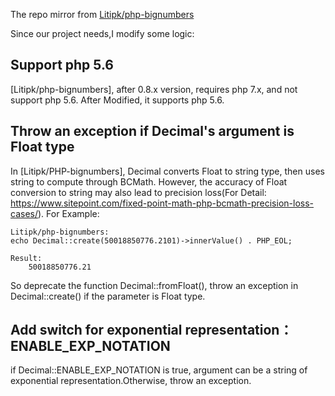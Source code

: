 The repo mirror from [Litipk/php-bignumbers](https://github.com/Litipk/php-bignumbers)

Since our project needs,I modify some logic:

## Support php 5.6
[Litipk/php-bignumbers], after 0.8.x version, requires php 7.x, and not support php 5.6. After Modified, it supports php 5.6.

## Throw an exception if Decimal's argument is Float type
In [Litipk/PHP-bignumbers], Decimal converts Float to string type, then uses string to compute through BCMath. However, the accuracy of Float conversion to string may also lead to precision loss(For Detail: https://www.sitepoint.com/fixed-point-math-php-bcmath-precision-loss-cases/). For Example:
````
Litipk/php-bignumbers:
echo Decimal::create(50018850776.2101)->innerValue() . PHP_EOL;

Result:
    50018850776.21
````
So deprecate the function Decimal::fromFloat(), throw an exception in Decimal::create() if the parameter is Float type.

## Add switch for exponential representation：ENABLE_EXP_NOTATION
if Decimal::ENABLE_EXP_NOTATION is true, argument can be a string of exponential representation.Otherwise, throw an exception.
